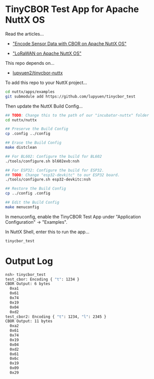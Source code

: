 # TinyCBOR Test App for Apache NuttX OS

Read the articles...

-   ["Encode Sensor Data with CBOR on Apache NuttX OS"](https://lupyuen.github.io/articles/cbor2)

-   ["LoRaWAN on Apache NuttX OS"](https://lupyuen.github.io/articles/lorawan3)

This repo depends on...

-   [lupyuen2/tinycbor-nuttx](https://github.com/lupyuen2/tinycbor-nuttx)

To add this repo to your NuttX project...

```bash
cd nuttx/apps/examples
git submodule add https://github.com/lupyuen/tinycbor_test
```

Then update the NuttX Build Config...

```bash
## TODO: Change this to the path of our "incubator-nuttx" folder
cd nuttx/nuttx

## Preserve the Build Config
cp .config ../config

## Erase the Build Config
make distclean

## For BL602: Configure the build for BL602
./tools/configure.sh bl602evb:nsh

## For ESP32: Configure the build for ESP32.
## TODO: Change "esp32-devkitc" to our ESP32 board.
./tools/configure.sh esp32-devkitc:nsh

## Restore the Build Config
cp ../config .config

## Edit the Build Config
make menuconfig 
```

In menuconfig, enable the TinyCBOR Test App under "Application Configuration" → "Examples".

In NuttX Shell, enter this to run the app...

```bash
tinycbor_test
```

# Output Log

```bash
nsh> tinycbor_test
test_cbor: Encoding { "t": 1234 }
CBOR Output: 6 bytes
  0xa1
  0x61
  0x74
  0x19
  0x04
  0xd2
test_cbor2: Encoding { "t": 1234, "l": 2345 }
CBOR Output: 11 bytes
  0xa2
  0x61
  0x74
  0x19
  0x04
  0xd2
  0x61
  0x6c
  0x19
  0x09
  0x29
```
